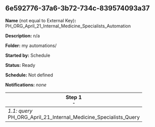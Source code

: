 ## 6e592776-37a6-3b72-734c-839574093a37

**Name** (not equal to External Key)**:** PH_ORG_April_21_Internal_Medicine_Specialists_Automation

**Description:** n/a

**Folder:** my automations/

**Started by:** Schedule

**Status:** Ready

**Schedule:** Not defined

**Notifications:** _none_


| Step 1<br>_<small>-</small>_ |
| --- |
| _1.1: query_<br>PH_ORG_April_21_Internal_Medicine_Specialists_Query |

